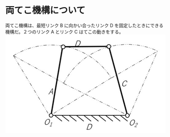 # 両てこ機構について
両てこ機構は、最短リンク B に向かい合ったリンク D を固定したときにできる機構だ。２つのリンク A とリンク C はてこの動きをする。
![両てこ機構](double-teko.jpg)
